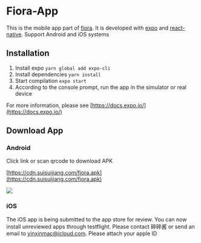 # Fiora-App

This is the mobile app part of [fiora](https://fiora.suisuijiang.com/). It is developed with [expo](https://expo.io/) and [react-native](https://reactnative.dev/). Support Android and iOS systems

## Installation

1. Install expo `yarn global add expo-cli`
2. Install dependencies `yarn install`
3. Start compilation `expo start`
4. According to the console prompt, run the app in the simulator or real device

For more information, please see [https://docs.expo.io/](https://docs.expo.io/)

## Download App

### Android

Click link or scan qrcode to download APK

[https://cdn.suisuijiang.com/fiora.apk](https://cdn.suisuijiang.com/fiora.apk)

![](https://cdn.suisuijiang.com/fiora/img/android-apk.21accdc3.png)

### iOS

The iOS app is being submitted to the app store for review. You can now install unreviewed apps through testflight. Please contact 碎碎酱 or send an email to <yinxinmac@icloud.com>. Please attach your apple ID
